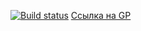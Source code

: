 [![Build status](https://ci.appveyor.com/api/projects/status/03r60yo3umvnbwbv?svg=true)](https://ci.appveyor.com/project/Zicio/helpdesk)
[Ссылка на GP](https://zicio.github.io/HelpDesk/)
